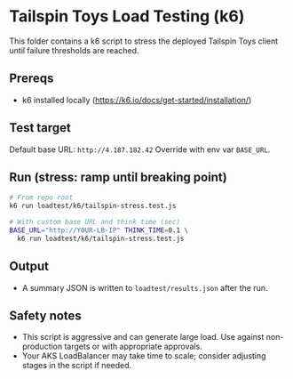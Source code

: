 # Tailspin Toys Load Testing (k6)

This folder contains a k6 script to stress the deployed Tailspin Toys client until failure thresholds are reached.

## Prereqs
- k6 installed locally (https://k6.io/docs/get-started/installation/)

## Test target
Default base URL: `http://4.187.182.42`
Override with env var `BASE_URL`.

## Run (stress: ramp until breaking point)
```bash
# From repo root
k6 run loadtest/k6/tailspin-stress.test.js

# With custom base URL and think time (sec)
BASE_URL="http://YOUR-LB-IP" THINK_TIME=0.1 \
  k6 run loadtest/k6/tailspin-stress.test.js
```

## Output
- A summary JSON is written to `loadtest/results.json` after the run.

## Safety notes
- This script is aggressive and can generate large load. Use against non-production targets or with appropriate approvals.
- Your AKS LoadBalancer may take time to scale; consider adjusting stages in the script if needed.
